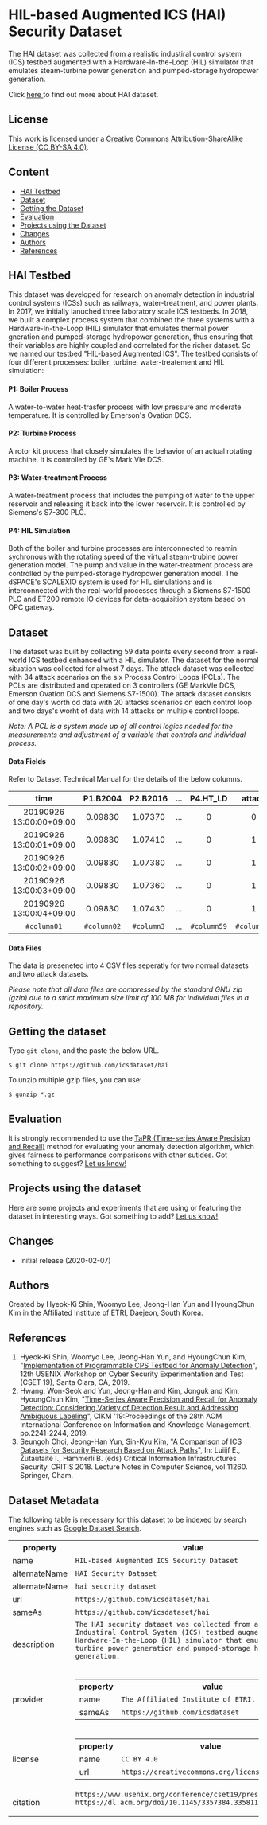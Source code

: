 # HIL-based Augmented ICS (HAI) Security Dataset
The HAI dataset was collected from a realistic industiral control system (ICS) testbed augmented with a Hardware-In-the-Loop (HIL) simulator that emulates steam-turbine power generation and pumped-storage hydropower generation. 

Click <a href="https://github.com/icsdataset/hai/blob/master/dataset_technical_details_v1.0.pdf"> here </a> to find out more about HAI dataset.

## License
This work is licensed under a <a href="http://creativecommons.org/licenses/by-sa/3.0/
"> Creative Commons Attribution-ShareAlike License (CC BY-SA 4.0)</a>.

## Content
- [HAI Testbed](#hai-testbed)
- [Dataset](#dataset)
- [Getting the Dataset](#getting-the-dataset)
- [Evaluation](#evaluation)
- [Projects using the Dataset](#projects-using-the-dataset)
- [Changes](#changes)
- [Authors](#Authors)
- [References](#references)


## HAI Testbed
This dataset was developed for research on anomaly detection in industrial control systems (ICSs) such as railways, water-treatment, and power plants. In 2017, we initially lanuched three laboratory scale ICS testbeds. In 2018, we built a complex process system that combined the three systems with a Hardware-In-the-Lopp (HIL) simulator that emulates thermal power gneration and pumped-storage hydropower generation, thus ensuring that their variables are highly coupled and correlated for the richer dataset. So we named our testbed "HIL-based Augmented ICS". 
The testbed consists of four different processes: boiler, turbine, water-treatement and HIL simulation:

#### P1: Boiler Process
A water-to-water heat-trasfer process with low pressure and moderate temperature. It is controlled by Emerson's Ovation DCS.

#### P2: Turbine Process
A rotor kit process that closely simulates the behavior of an actual rotating machine. It is controlled by GE's Mark VIe DCS.

#### P3: Water-treatment Process
A water-treatment process that includes the pumping of water to the upper reservoir and releasing it back into the lower reservoir. It is controlled by Siemens's S7-300 PLC.

#### P4: HIL Simulation
Both of the boiler and turbine processes are interconnected to reamin sychronous with the rotating speed of the virtual steam-trubine power generation model. The pump and value in the water-treatment process are controlled by the pumped-storage hydropower generation model. The dSPACE's SCALEXIO system is used for HIL simulations and is interconnected with the real-world processes through a Siemens S7-1500 PLC and ET200 remote IO devices for data-acquisition system based on OPC gateway.


## Dataset
The dataset was built by collecting 59 data points every second from a real-world ICS testbed enhanced with a HIL simulator. The dataset for the normal situation was collected for almost 7 days. The attack dataset was collected with 34 attack scenarios on the six Process Control Loops (PCLs). The PCLs are distributed and operated on 3 controllers (GE MarkVIe DCS, Emerson Ovation DCS and Siemens S7-1500). The attack dataset consists of one day's worth od data with 20 attacks scenarios on each control loop and two days's worht of data with 14 attacks on multiple control loops. 

_Note: A PCL is a system made up of all control logics needed for the measurements and adjustment of a variable that controls and individual process._

#### Data Fields 
Refer to Dataset Technical Manual for the details of the below columns.

| time                  |P1.B2004        | P2.B2016| ...  | P4.HT_LD  | attack   | attack.P1   |    ...          | attack.P3 |
|:---:                  | :---:           |  :---:  |  :---: |  :---:  |  :---:   |   :---:     |  :---:         | :---:   |
|20190926 13:00:00+09:00| 0.09830         |1.07370       | ...   |  0       |  0    |   0       |    ...      | 0   |
|20190926 13:00:01+09:00| 0.09830        | 1.07410      | ...   |  0       |  1     |   0       |    ...      | 1  |
|20190926 13:00:02+09:00| 0.09830        | 1.07380        | ...   |  0       |  1     |   0       |    ...      | 1   |
|20190926 13:00:03+09:00| 0.09830        | 1.07360       | ...   |  0       |  1     |   1       |    ...      | 1   |
|20190926 13:00:04+09:00| 0.09830         | 1.07430        | ...   |  0       |  1     |  1      |    ...      | 1 |
| ``` #column01 ```        | ``` #column02 ``` | ``` #column3 ```| ...  | ``` #column59 ``` | ``` #column60 ```| ``` #column61 ``` | ... |``` #column63 ```|


#### Data Files
The data is preseneted into 4 CSV files seperatly for two normal datasets and two attack datasets. 

_Please note that all data files are compressed by the standard GNU zip (gzip) due to a strict maximum size limit of 100 MB for individual files in a repository._

## Getting the dataset
Type ```git clone```, and the paste the below URL. 
```
$ git clone https://github.com/icsdataset/hai
```
To unzip multiple gzip files, you can use:
```
$ gunzip *.gz
```
## Evaluation
It is strongly recommended to use the [TaPR (Time-series Aware Precision and Recall)](https://github.com/saurf4ng/TaPR) method for evaluating your anomaly detection algorithm, which gives fairness to performance comparisons with other sutides. Got something to suggest? [Let us know!](mailto:hws23@nsr.re.kr?subject=[GitHub-TaPR]%20)

## Projects using the dataset
Here are some projects and experiments that are using or featuring the dataset in interesting ways. Got something to add? [Let us know!](mailto:dolgam@nsr.re.kr?subject=[GitHub-HAI]%20)

## Changes
* Initial release (2020-02-07) 

## Authors
Created by Hyeok-Ki Shin, Woomyo Lee, Jeong-Han Yun and HyoungChun Kim in the Affiliated Institute of ETRI, Daejeon, South Korea.

## References
1. Hyeok-Ki Shin, Woomyo Lee, Jeong-Han Yun, and HyoungChun Kim, "[Implementation of Programmable CPS Testbed for Anomaly Detection][1]", 12th USENIX Workshop on Cyber Security Experimentation and Test (CSET 19), Santa Clara, CA, 2019.
2. Hwang, Won-Seok and Yun, Jeong-Han and Kim, Jonguk and Kim, HyoungChun Kim, "[Time-Series Aware Precision and Recall for Anomaly Detection: Considering Variety of Detection Result and Addressing Ambiguous Labeling][2]", CIKM '19:Proceedings of the 28th ACM International Conference on Information and Knowledge Management, pp.2241-2244, 2019.
3. Seungoh Choi, Jeong-Han Yun, Sin-Kyu Kim, "[A Comparison of ICS Datasets for Security Research Based on Attack Paths][3]", In: Luiijf E., Žutautaitė I., Hämmerli B. (eds) Critical Information Infrastructures Security. CRITIS 2018. Lecture Notes in Computer Science, vol 11260. Springer, Cham.

[1]: https://www.usenix.org/conference/cset19/presentation/shin "Testbed paper"
[2]: https://dl.acm.org/doi/10.1145/3357384.3358118 "TaPR paper"
[3]: https://link.springer.com/chapter/10.1007/978-3-030-05849-4_12 "ICS Datasets"


## Dataset Metadata
The following table is necessary for this dataset to be indexed by search
engines such as <a href="https://g.co/datasetsearch">Google Dataset Search</a>.
<div itemscope itemtype="http://schema.org/Dataset">
<table>
  <tr>
    <th>property</th>
    <th>value</th>
  </tr>
  <tr>
    <td>name</td>
    <td><code itemprop="name">HIL-based Augmented ICS Security Dataset</code></td>
  </tr>
  <tr>
    <td>alternateName</td>
    <td><code itemprop="alternateName">HAI Security Dataset</code></td>
  </tr>
  <tr>
    <td>alternateName</td>
    <td><code itemprop="alternateName">hai seucrity dataset</code></td>
  </tr>
  <tr>
    <td>url</td>
    <td><code itemprop="url">https://github.com/icsdataset/hai</code></td>
  </tr>
  <tr>
    <td>sameAs</td>
    <td><code itemprop="sameAs">https://github.com/icsdataset/hai</code></td>
  </tr>
  <tr>
    <td>description</td>
    <td><code itemprop="description">The HAI security dataset was collected from a realistic Industiral Control System (ICS) testbed augmented with a Hardware-In-the-Loop (HIL) simulator that emulates steam-turbine power generation and pumped-storage hydropower generation. 
 </code></td>
  </tr>
  <tr>
    <td>provider</td>
    <td>
      <div itemscope itemtype="http://schema.org/Organization" itemprop="provider">
        <table>
          <tr>
            <th>property</th>
            <th>value</th>
          </tr>
          <tr>
            <td>name</td>
            <td><code itemprop="name">The Affiliated Institute of ETRI, South Korea</code></td>
          </tr>
          <tr>
            <td>sameAs</td>
            <td><code itemprop="sameAs">https://github.com/icsdataset</code></td>
          </tr>
        </table>
      </div>
    </td>
  </tr>
  <tr>
    <td>license</td>
    <td>
      <div itemscope itemtype="http://schema.org/CreativeWork" itemprop="license">
        <table>
          <tr>
            <th>property</th>
            <th>value</th>
          </tr>
          <tr>
            <td>name</td>
            <td><code itemprop="name">CC BY 4.0</code></td>
          </tr>
          <tr>
            <td>url</td>
            <td><code itemprop="url">https://creativecommons.org/licenses/by/4.0/</code></td>
          </tr>
        </table>
      </div>
    </td>
  </tr>
   <tr>
    <td>citation</td>
    <td><code itemprop="citation">https://www.usenix.org/conference/cset19/presentation/shin</code>
      <code itemprop="citation">https://dl.acm.org/doi/10.1145/3357384.3358118
      </code></td>
  </tr>
</table>
</div>
